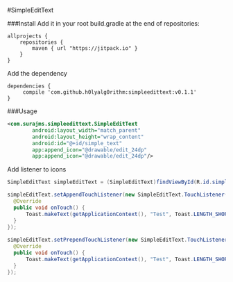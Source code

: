 #SimpleEditText

###Install
Add it in your root build.gradle at the end of repositories:
```
allprojects {
	repositories {
		maven { url "https://jitpack.io" }
	}
}
```
Add the dependency
```
dependencies {
	 compile 'com.github.h0lyalg0rithm:simpleedittext:v0.1.1'
}
```

###Usage
```xml
<com.surajms.simpleedittext.SimpleEditText
        android:layout_width="match_parent"
        android:layout_height="wrap_content"
        android:id="@+id/simple_text"
        app:append_icon="@drawable/edit_24dp"
        app:append_icon="@drawable/edit_24dp"/>
```
Add listener to icons
```java
SimpleEditText simpleEditText = (SimpleEditText)findViewById(R.id.simple_text);

simpleEditText.setAppendTouchListener(new SimpleEditText.TouchListener() {
  @Override
  public void onTouch() {
      Toast.makeText(getApplicationContext(), "Test", Toast.LENGTH_SHORT).show();
  }
});
        
simpleEditText.setPrependTouchListener(new SimpleEditText.TouchListener() {
  @Override
  public void onTouch() {
      Toast.makeText(getApplicationContext(), "Test", Toast.LENGTH_SHORT).show();
  }
});
```
